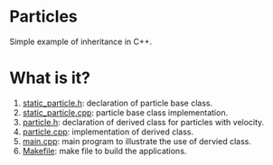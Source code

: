 # Particles
Simple example of inheritance in C++.
# What is it?
1. [static_particle.h](static_particle.h): declaration of particle base class.
1. [static_particle.cpp](static_particle.cpp): particle base class implementation.
1. [particle.h](particle.h): declaration of derived class for particles with velocity.
1. [particle.cpp](particle.cpp): implementation of derived class.
1. [main.cpp](main.cpp): main program to illustrate the use of dervied class.
1. [Makefile](Makefile): make file to build the applications.
